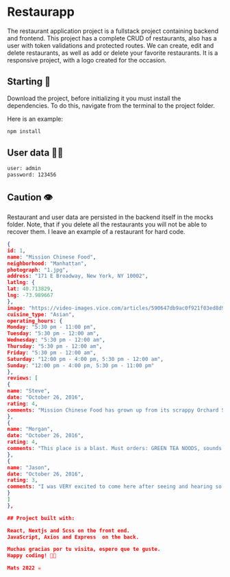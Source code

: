 # Restaurapp

The restaurant application project is a fullstack project containing backend and frontend.
This project has a complete CRUD of restaurants, also has a user with token validations and protected routes.
We can create, edit and delete restaurants, as well as add or delete your favorite restaurants.
It is a responsive project, with a logo created for the occasion.

## Starting 🚀

Download the project, before initializing it you must install the dependencies.
To do this, navigate from the terminal to the project folder.

Here is an example:

```bash
npm install
```

## User data 🙍‍♂️

```bash
user: admin
password: 123456
```

## Caution 👁️

Restaurant and user data are persisted in the backend itself in the mocks folder.
Note, that if you delete all the restaurants you will not be able to recover them.
I leave an example of a restaurant for hard code.

```json
{
id: 1,
name: "Mission Chinese Food",
neighborhood: "Manhattan",
photograph: "1.jpg",
address: "171 E Broadway, New York, NY 10002",
latlng: {
lat: 40.713829,
lng: -73.989667
},
image: "https://video-images.vice.com/articles/590647db9ac0f921f03ed8d9/lede/1493583856927-mcf_halloween_017.jpeg?crop=1xw:0.8439609902475619xh;center,center&resize=1200:*",
cuisine_type: "Asian",
operating_hours: {
Monday: "5:30 pm - 11:00 pm",
Tuesday: "5:30 pm - 12:00 am",
Wednesday: "5:30 pm - 12:00 am",
Thursday: "5:30 pm - 12:00 am",
Friday: "5:30 pm - 12:00 am",
Saturday: "12:00 pm - 4:00 pm, 5:30 pm - 12:00 am",
Sunday: "12:00 pm - 4:00 pm, 5:30 pm - 11:00 pm"
},
reviews: [
{
name: "Steve",
date: "October 26, 2016",
rating: 4,
comments: "Mission Chinese Food has grown up from its scrappy Orchard Street days into a big, two story restaurant equipped with a pizza oven, a prime rib cart, and a much broader menu. Yes, it still has all the hits — the kung pao pastrami, the thrice cooked bacon —but chef/proprietor Danny Bowien and executive chef Angela Dimayuga have also added a raw bar, two generous family-style set menus, and showstoppers like duck baked in clay. And you can still get a lot of food without breaking the bank."
},
{
name: "Morgan",
date: "October 26, 2016",
rating: 4,
comments: "This place is a blast. Must orders: GREEN TEA NOODS, sounds gross (to me at least) but these were incredible!, Kung pao pastrami (but you already knew that), beef tartare was a fun appetizer that we decided to try, the spicy ma po tofu SUPER spicy but delicous, egg rolls and scallion pancake i could have passed on... I wish we would have gone with a larger group, so much more I would have liked to try!"
},
{
name: "Jason",
date: "October 26, 2016",
rating: 3,
comments: "I was VERY excited to come here after seeing and hearing so many good things about this place. Having read much, I knew going into it that it was not going to be authentic Chinese. The place was edgy, had a punk rock throwback attitude, and generally delivered the desired atmosphere. Things went downhill from there though. The food was okay at best and the best qualities were easily overshadowed by what I believe to be poor decisions by the kitchen staff."
}
]
},

## Project built with:

React, Nextjs and Scss on the front end.
JavaScript, Axios and Express  on the back.

Muchas gracias por tu visita, espero que te guste.
Happy coding! 👨‍💻

Mats 2022 ☠️

```
